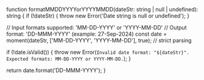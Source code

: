 function formatMMDDYYYYorYYYYMMDD(dateStr: string | null | undefined): string {
  if (!dateStr) {
    throw new Error('Date string is null or undefined');
  }

  // Input formats supported: 'MM-DD-YYYY' or 'YYYY-MM-DD'
  // Output format: 'DD-MMM-YYYY' (example: 27-Sep-2024)
  const date = moment(dateStr, ['MM-DD-YYYY', 'YYYY-MM-DD'], true); // strict parsing

  if (!date.isValid()) {
    throw new Error(`Invalid date format: "${dateStr}". Expected formats: MM-DD-YYYY or YYYY-MM-DD.`);
  }

  return date.format('DD-MMM-YYYY');
}
